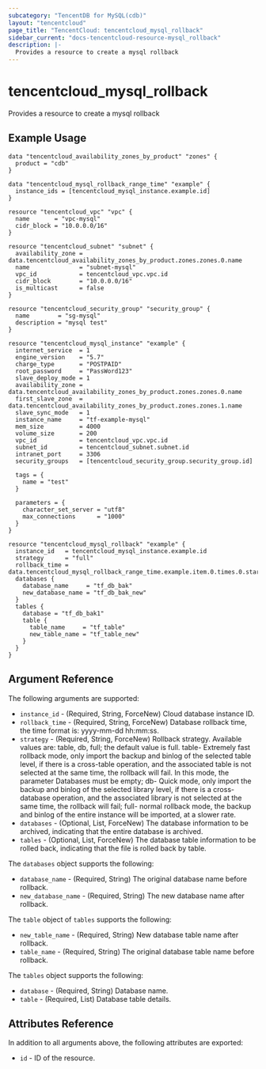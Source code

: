 ```yaml
---
subcategory: "TencentDB for MySQL(cdb)"
layout: "tencentcloud"
page_title: "TencentCloud: tencentcloud_mysql_rollback"
sidebar_current: "docs-tencentcloud-resource-mysql_rollback"
description: |-
  Provides a resource to create a mysql rollback
---
```


# tencentcloud_mysql_rollback

Provides a resource to create a mysql rollback

## Example Usage

```hcl
data "tencentcloud_availability_zones_by_product" "zones" {
  product = "cdb"
}

data "tencentcloud_mysql_rollback_range_time" "example" {
  instance_ids = [tencentcloud_mysql_instance.example.id]
}

resource "tencentcloud_vpc" "vpc" {
  name       = "vpc-mysql"
  cidr_block = "10.0.0.0/16"
}

resource "tencentcloud_subnet" "subnet" {
  availability_zone = data.tencentcloud_availability_zones_by_product.zones.zones.0.name
  name              = "subnet-mysql"
  vpc_id            = tencentcloud_vpc.vpc.id
  cidr_block        = "10.0.0.0/16"
  is_multicast      = false
}

resource "tencentcloud_security_group" "security_group" {
  name        = "sg-mysql"
  description = "mysql test"
}

resource "tencentcloud_mysql_instance" "example" {
  internet_service  = 1
  engine_version    = "5.7"
  charge_type       = "POSTPAID"
  root_password     = "PassWord123"
  slave_deploy_mode = 1
  availability_zone = data.tencentcloud_availability_zones_by_product.zones.zones.0.name
  first_slave_zone  = data.tencentcloud_availability_zones_by_product.zones.zones.1.name
  slave_sync_mode   = 1
  instance_name     = "tf-example-mysql"
  mem_size          = 4000
  volume_size       = 200
  vpc_id            = tencentcloud_vpc.vpc.id
  subnet_id         = tencentcloud_subnet.subnet.id
  intranet_port     = 3306
  security_groups   = [tencentcloud_security_group.security_group.id]

  tags = {
    name = "test"
  }

  parameters = {
    character_set_server = "utf8"
    max_connections      = "1000"
  }
}

resource "tencentcloud_mysql_rollback" "example" {
  instance_id   = tencentcloud_mysql_instance.example.id
  strategy      = "full"
  rollback_time = data.tencentcloud_mysql_rollback_range_time.example.item.0.times.0.start
  databases {
    database_name     = "tf_db_bak"
    new_database_name = "tf_db_bak_new"
  }
  tables {
    database = "tf_db_bak1"
    table {
      table_name     = "tf_table"
      new_table_name = "tf_table_new"
    }
  }
}
```

## Argument Reference

The following arguments are supported:

* `instance_id` - (Required, String, ForceNew) Cloud database instance ID.
* `rollback_time` - (Required, String, ForceNew) Database rollback time, the time format is: yyyy-mm-dd hh:mm:ss.
* `strategy` - (Required, String, ForceNew) Rollback strategy. Available values are: table, db, full; the default value is full. table- Extremely fast rollback mode, only import the backup and binlog of the selected table level, if there is a cross-table operation, and the associated table is not selected at the same time, the rollback will fail. In this mode, the parameter Databases must be empty; db- Quick mode, only import the backup and binlog of the selected library level, if there is a cross-database operation, and the associated library is not selected at the same time, the rollback will fail; full- normal rollback mode, the backup and binlog of the entire instance will be imported, at a slower rate.
* `databases` - (Optional, List, ForceNew) The database information to be archived, indicating that the entire database is archived.
* `tables` - (Optional, List, ForceNew) The database table information to be rolled back, indicating that the file is rolled back by table.

The `databases` object supports the following:

* `database_name` - (Required, String) The original database name before rollback.
* `new_database_name` - (Required, String) The new database name after rollback.

The `table` object of `tables` supports the following:

* `new_table_name` - (Required, String) New database table name after rollback.
* `table_name` - (Required, String) The original database table name before rollback.

The `tables` object supports the following:

* `database` - (Required, String) Database name.
* `table` - (Required, List) Database table details.

## Attributes Reference

In addition to all arguments above, the following attributes are exported:

* `id` - ID of the resource.



